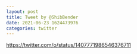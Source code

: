 ```yaml
--- 
layout: post 
title: Tweet by @ShibBender 
date: 2021-06-23 1624473976 
categories: twitter 
--- 
```

https://twitter.com/o/status/1407771986546376711